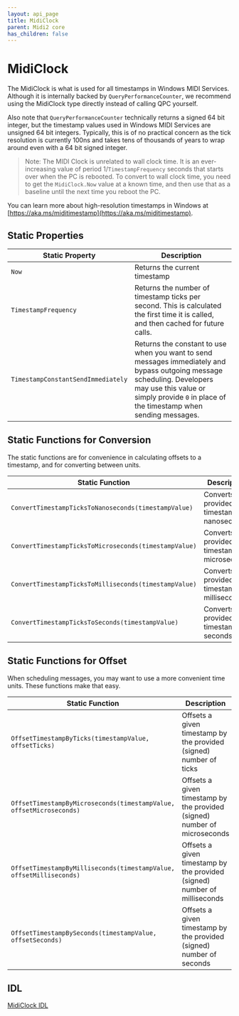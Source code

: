 ```yaml
---
layout: api_page
title: MidiClock
parent: Midi2 core
has_children: false
---
```


# MidiClock

The MidiClock is what is used for all timestamps in Windows MIDI Services. Although it is internally backed by `QueryPerformanceCounter`, we recommend using the MidiClock type directly instead of calling QPC yourself.

Also note that `QueryPerformanceCounter` technically returns a signed 64 bit integer, but the timestamp values used in Windows MIDI Services are unsigned 64 bit integers. Typically, this is of no practical concern as the tick resolution is currently 100ns and takes tens of thousands of years to wrap around even with a 64 bit signed integer.

> Note: The MIDI Clock is unrelated to wall clock time. It is an ever-increasing value of period 1/`TimestampFrequency` seconds that starts over when the PC is rebooted. To convert to wall clock time, you need to get the `MidiClock.Now` value at a known time, and then use that as a baseline until the next time you reboot the PC.

You can learn more about high-resolution timestamps in Windows at [https://aka.ms/miditimestamp](https://aka.ms/miditimestamp).

## Static Properties

| Static Property | Description |
| --------------- | ----------- |
| `Now` | Returns the current timestamp |
| `TimestampFrequency` | Returns the number of timestamp ticks per second. This is calculated the first time it is called, and then cached for future calls. |
| `TimestampConstantSendImmediately` | Returns the constant to use when you want to send messages immediately and bypass outgoing message scheduling. Developers may use this value or simply provide `0` in place of the timestamp when sending messages.  |

## Static Functions for Conversion

The static functions are for convenience in calculating offsets to a timestamp, and for converting between units.

| Static Function | Description |
| --------------- | ----------- |
| `ConvertTimestampTicksToNanoseconds(timestampValue)` | Converts the provided timestamp to nanoseconds |
| `ConvertTimestampTicksToMicroseconds(timestampValue)` | Converts the provided timestamp to microseconds |
| `ConvertTimestampTicksToMilliseconds(timestampValue)` | Converts the provided timestamp to milliseconds |
| `ConvertTimestampTicksToSeconds(timestampValue)` | Converts the provided timestamp to seconds |

## Static Functions for Offset

When scheduling messages, you may want to use a more convenient time units. These functions make that easy.

| Static Function | Description |
| --------------- | ----------- |
| `OffsetTimestampByTicks(timestampValue, offsetTicks)` | Offsets a given timestamp by the provided (signed) number of ticks |
| `OffsetTimestampByMicroseconds(timestampValue, offsetMicroseconds)` | Offsets a given timestamp by the provided (signed) number of microseconds |
| `OffsetTimestampByMilliseconds(timestampValue, offsetMilliseconds)` | Offsets a given timestamp by the provided (signed) number of milliseconds |
| `OffsetTimestampBySeconds(timestampValue, offsetSeconds)` | Offsets a given timestamp by the provided (signed) number of seconds |

## IDL

[MidiClock IDL](https://github.com/microsoft/MIDI/blob/main/src/app-sdk/winrt-core/MidiClock.idl)
